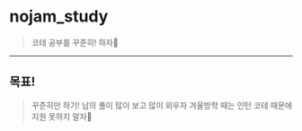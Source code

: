 # nojam_study
> 코테 공부를 꾸준히! 하자🥲

***

## 목표!
> 꾸준히만 하기! 남의 풀이 많이 보고 많이 외우자
> 겨울방학 때는 인턴 코테 때문에 지원 못하지 말자🤯
